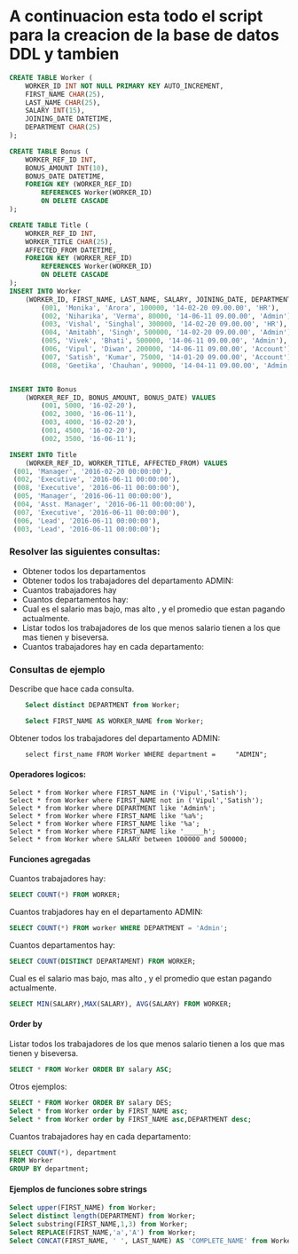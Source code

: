 # A continuacion esta todo el script para la creacion de la base de datos DDL y tambien 
```SQL
CREATE TABLE Worker (
	WORKER_ID INT NOT NULL PRIMARY KEY AUTO_INCREMENT,
	FIRST_NAME CHAR(25),
	LAST_NAME CHAR(25),
	SALARY INT(15),
	JOINING_DATE DATETIME,
	DEPARTMENT CHAR(25)
);

CREATE TABLE Bonus (
	WORKER_REF_ID INT,
	BONUS_AMOUNT INT(10),
	BONUS_DATE DATETIME,
	FOREIGN KEY (WORKER_REF_ID)
		REFERENCES Worker(WORKER_ID)
        ON DELETE CASCADE
);

CREATE TABLE Title (
	WORKER_REF_ID INT,
	WORKER_TITLE CHAR(25),
	AFFECTED_FROM DATETIME,
	FOREIGN KEY (WORKER_REF_ID)
		REFERENCES Worker(WORKER_ID)
        ON DELETE CASCADE
);
INSERT INTO Worker 
	(WORKER_ID, FIRST_NAME, LAST_NAME, SALARY, JOINING_DATE, DEPARTMENT) VALUES
		(001, 'Monika', 'Arora', 100000, '14-02-20 09.00.00', 'HR'),
		(002, 'Niharika', 'Verma', 80000, '14-06-11 09.00.00', 'Admin'),
		(003, 'Vishal', 'Singhal', 300000, '14-02-20 09.00.00', 'HR'),
		(004, 'Amitabh', 'Singh', 500000, '14-02-20 09.00.00', 'Admin'),
		(005, 'Vivek', 'Bhati', 500000, '14-06-11 09.00.00', 'Admin'),
		(006, 'Vipul', 'Diwan', 200000, '14-06-11 09.00.00', 'Account'),
		(007, 'Satish', 'Kumar', 75000, '14-01-20 09.00.00', 'Account'),
		(008, 'Geetika', 'Chauhan', 90000, '14-04-11 09.00.00', 'Admin');


INSERT INTO Bonus 
	(WORKER_REF_ID, BONUS_AMOUNT, BONUS_DATE) VALUES
		(001, 5000, '16-02-20'),
		(002, 3000, '16-06-11'),
		(003, 4000, '16-02-20'),
		(001, 4500, '16-02-20'),
		(002, 3500, '16-06-11');

INSERT INTO Title 
	(WORKER_REF_ID, WORKER_TITLE, AFFECTED_FROM) VALUES
 (001, 'Manager', '2016-02-20 00:00:00'),
 (002, 'Executive', '2016-06-11 00:00:00'),
 (008, 'Executive', '2016-06-11 00:00:00'),
 (005, 'Manager', '2016-06-11 00:00:00'),
 (004, 'Asst. Manager', '2016-06-11 00:00:00'),
 (007, 'Executive', '2016-06-11 00:00:00'),
 (006, 'Lead', '2016-06-11 00:00:00'),
 (003, 'Lead', '2016-06-11 00:00:00');
```
### Resolver las siguientes consultas:
- Obtener todos los departamentos
- Obtener todos los trabajadores del departamento ADMIN:
- Cuantos trabajadores hay
- Cuantos departamentos hay:
- Cual es el salario mas bajo, mas alto , y el promedio que estan pagando actualmente.
- Listar todos los trabajadores de los que menos salario tienen a los que mas tienen y biseversa.
- Cuantos  trabajadores hay en cada departamento:

### Consultas de ejemplo
Describe que hace cada consulta.

```sql
	Select distinct DEPARTMENT from Worker;

	Select FIRST_NAME AS WORKER_NAME from Worker;
```
Obtener todos los trabajadores del departamento ADMIN:
```
	select first_name FROM Worker WHERE department =     "ADMIN";
```

#### Operadores logicos:
```
Select * from Worker where FIRST_NAME in ('Vipul','Satish');
Select * from Worker where FIRST_NAME not in ('Vipul','Satish');
Select * from Worker where DEPARTMENT like 'Admin%';
Select * from Worker where FIRST_NAME like '%a%';
Select * from Worker where FIRST_NAME like '%a';
Select * from Worker where FIRST_NAME like '_____h';
Select * from Worker where SALARY between 100000 and 500000;
```

#### Funciones agregadas

Cuantos trabajadores hay:
```sql
SELECT COUNT(*) FROM WORKER; 
```
Cuantos trabjadores hay en el departamento ADMIN:
```sql
SELECT COUNT(*) FROM worker WHERE DEPARTMENT = 'Admin';
```
Cuantos departamentos hay:
```sql
SELECT COUNT(DISTINCT DEPARTAMENT) FROM WORKER;
```
Cual es el salario mas bajo, mas alto , y el promedio que estan pagando actualmente.
```sql
SELECT MIN(SALARY),MAX(SALARY), AVG(SALARY) FROM WORKER;
```
#### Order by

Listar todos los trabajadores de los que menos salario tienen a los que mas tienen y biseversa.
```sql
SELECT * FROM Worker ORDER BY salary ASC;
```
Otros ejemplos:
```sql
SELECT * FROM Worker ORDER BY salary DES;
Select * from Worker order by FIRST_NAME asc;
Select * from Worker order by FIRST_NAME asc,DEPARTMENT desc;
```
Cuantos  trabajadores hay en cada departamento:
```sql
SELECT COUNT(*), department
FROM Worker
GROUP BY department;
````
#### Ejemplos de funciones sobre strings
```sql
Select upper(FIRST_NAME) from Worker;
Select distinct length(DEPARTMENT) from Worker;
Select substring(FIRST_NAME,1,3) from Worker;
Select REPLACE(FIRST_NAME,'a','A') from Worker;
Select CONCAT(FIRST_NAME, ' ', LAST_NAME) AS 'COMPLETE_NAME' from Worker;

```
